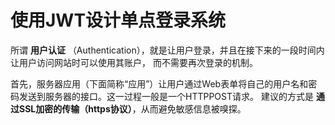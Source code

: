 使用JWT设计单点登录系统
================================
所谓 **用户认证** （Authentication），就是让用户登录，并且在接下来的一段时间内让用户访问网站时可以使用其账户，
而不需要再次登录的机制。

首先，服务器应用（下面简称“应用”）让用户通过Web表单将自己的用户名和密码发送到服务器的接口。这一过程一般是一个HTTPPOST请求。
建议的方式是 **通过SSL加密的传输（https协议）**，从而避免敏感信息被嗅探。
